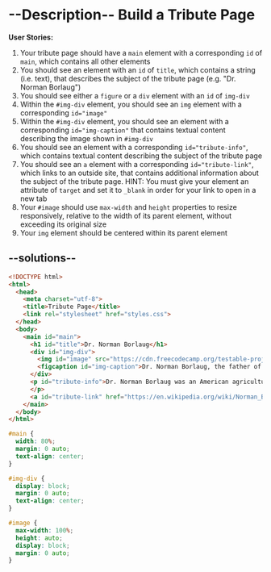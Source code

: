 # --Description-- Build a Tribute Page

**User Stories:**

1. Your tribute page should have a `main` element with a corresponding `id` of `main`, which contains all other elements
1. You should see an element with an `id` of `title`, which contains a string (i.e. text), that describes the subject of the tribute page (e.g. "Dr. Norman Borlaug")
1. You should see either a `figure` or a `div` element with an `id` of `img-div`
1. Within the `#img-div` element, you should see an `img` element with a corresponding `id="image"`
1. Within the `#img-div` element, you should see an element with a corresponding `id="img-caption"` that contains textual content describing the image shown in `#img-div`
1. You should see an element with a corresponding `id="tribute-info"`, which contains textual content describing the subject of the tribute page
1. You should see an `a` element with a corresponding `id="tribute-link"`, which links to an outside site, that contains additional information about the subject of the tribute page. HINT: You must give your element an attribute of `target` and set it to `_blank` in order for your link to open in a new tab
1. Your `#image` should use `max-width` and `height` properties to resize responsively, relative to the width of its parent element, without exceeding its original size
1. Your `img` element should be centered within its parent element

## --solutions--

```html
<!DOCTYPE html>
<html>
  <head>
    <meta charset="utf-8">
    <title>Tribute Page</title>
    <link rel="stylesheet" href="styles.css">
  </head>
  <body>
    <main id="main">
      <h1 id="title">Dr. Norman Borlaug</h1>
      <div id="img-div">
        <img id="image" src="https://cdn.freecodecamp.org/testable-projects-fcc/images/tribute-page-main-image.jpg">
        <figcaption id="img-caption">Dr. Norman Borlaug, the father of the Green Revolution, stands in front of a field of wheat.</figcaption>
      </div>
      <p id="tribute-info">Dr. Norman Borlaug was an American agricultural scientist who is considered the father of the Green Revolution. He developed high-yielding varieties of wheat that helped to combat famine in developing countries and is credited with saving over a billion lives.
      </p>
      <a id="tribute-link" href="https://en.wikipedia.org/wiki/Norman_Borlaug" target="_blank">Learn more</a>
    </main>
  </body>
</html>
```
```css
#main {
  width: 80%;
  margin: 0 auto;
  text-align: center;
}

#img-div {
  display: block;
  margin: 0 auto;
  text-align: center;
}

#image {
  max-width: 100%;
  height: auto;
  display: block;
  margin: 0 auto;
}
